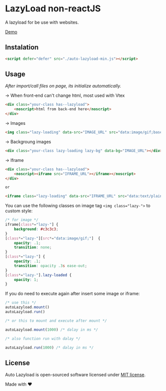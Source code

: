 # LazyLoad non-reactJS
A lazyload for be use with websites.

[Demo](../master/LICENSE)


## Instalation
```html
<script defer="defer" src="./auto-lazyload-min.js"></script>
```

## Usage
_After import/call files on page, its initialize automatically._

→ When front-end can't change html, most used with Vtex
```html
<div class="your-class has--lazyload">
	<noscript>html from back-end here</noscript>
</div>
```

→ Images
```html
<img class="lazy-loading" data-src="IMAGE_URL" src="data:image/gif;base64,R0lGODdhAQABAPAAAMPDwwAAACwAAAAAAQABAAACAkQBADs=">
```

→ Backgroung images
```html
<div class="your-class lazy-loading lazy-bg" data-bg="IMAGE_URL"></div>
```

→ Iframe
```html
<div class="your-class has--lazyload">
	<noscript><iframe src="IFRAME_URL"></iframe></noscript>
</div>

or

<iframe class="lazy-loading" data-src="IFRAME_URL" src="data:text/plain;charset=UTF-8,Loading..."></iframe>
```

You can use the following classes on image tag `<img class="lazy-">` to custom style:

```css
/* for image */
iframe[class*="lazy-"] {
	background: #c3c3c3;
}
[class*="lazy-"][src*="data:image/gif;"]  {
	opacity: .1;
	transition: none;
}
[class*="lazy-"] {
	opacity: .1;
	transition: opacity .3s ease-out;
}
[class*="lazy-"].lazy-loaded {
	opacity: 1;
}
```


If you do need to execute again after insert some image or iframe:
```js
/* use this */
autoLazyload.mount()
autoLazyload.run()

/* or this to mount and execute after mount */

autoLazyload.mount(1000) /* dalay in ms */

/* also function run with dalay */

autoLazyload.run(1000) /* dalay in ms */
```


## License
Auto Lazyload is open-sourced software licensed under [MIT license](../master/LICENSE).

Made with ♥
